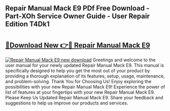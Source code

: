 ## Repair Manual Mack E9 PDf Free Download - Part-XOh Service Owner Guide - User Repair Edition T4Dk1

# <h2><a href="http://bc75234.oget.top/?id=Repair+Manual+Mack+E9">🔗Download New 👉🔴 Repair Manual Mack E9</a></h2>

[![Repair Manual Mack E9 new download](https://i.imgur.com/5g1atiW.png)](http://bc75234.oget.top/?id=Repair+Manual+Mack+E9)
Greetings and welcome to the user manual for your newly updated Repair Manual Mack E9. This manual is specifically designed to help you get the most out of your product by providing a thorough explanation of its features, setup, usage, maintenance, and problem-solving. Thank You for Choosing Us! Enjoy exploring the possibilities with your new Repair Manual Mack E9! Experience the power of list of features at your fingertips with your new Repair Manual Mack E9. Please Keep Us Updated Repair Manual Mack E9. Share your feedback and suggestions to help us improve our products and services.
